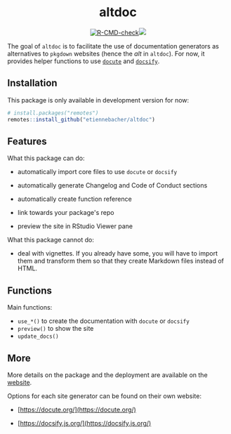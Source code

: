 <div align="center">

# altdoc


[![R-CMD-check](https://github.com/etiennebacher/altdoc/workflows/R-CMD-check/badge.svg)](https://github.com/etiennebacher/altdoc/actions)![](https://img.shields.io/badge/license-MIT-blue)

</div>

The goal of `altdoc` is to facilitate the use of documentation generators as alternatives to `pkgdown` websites (hence the *alt* in `altdoc`). For now, it provides helper functions to use [`docute`](https://docute.org/) and [`docsify`](https://docsify.js.org/#/). 

## Installation

This package is only available in development version for now:
```r
# install.packages("remotes")
remotes::install_github("etiennebacher/altdoc")
```

## Features

What this package can do:

* automatically import core files to use `docute` or `docsify`

* automatically generate Changelog and Code of Conduct sections

* automatically create function reference

* link towards your package's repo

* preview the site in RStudio Viewer pane

What this package cannot do: 

* deal with vignettes. If you already have some, you will have to import them and transform them so that they create Markdown files instead of HTML.


## Functions

Main functions:

* `use_*()` to create the documentation with `docute` or `docsify`
* `preview()` to show the site
* `update_docs()` 


## More

More details on the package and the deployment are available on the [website](https://altdoc.etiennebacher.com/#/). 

Options for each site generator can be found on their own website:

* [https://docute.org/](https://docute.org/)

* [https://docsify.js.org/](https://docsify.js.org/)

